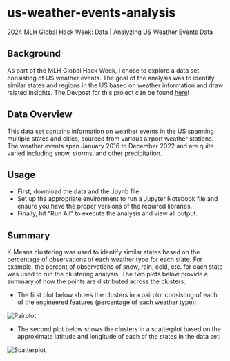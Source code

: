 # us-weather-events-analysis
2024 MLH Global Hack Week: Data | Analyzing US Weather Events Data
## Background
As part of the MLH Global Hack Week, I chose to explore a data set consisting of US weather events. The goal of the analysis was to identify similar states and regions in the US based on weather information and draw related insights.
The Devpost for this project can be found [here](https://devpost.com/software/us-weather-events-data-analysis)!
## Data Overview
This [data set](https://www.kaggle.com/datasets/sobhanmoosavi/us-weather-events/data) contains information on weather events in the US spanning multiple states and cities, sourced from various airport weather stations. The weather events span January 2016 to December 2022 and are quite varied including snow, storms, and other precipitation.
## Usage
- First, download the data and the .ipynb file.
- Set up the appropriate environment to run a Jupyter Notebook file and ensure you have the proper versions of the required libraries.
- Finally, hit "Run All" to execute the analysis and view all output. 
## Summary
K-Means clustering was used to identify similar states based on the percentage of observations of each weather type for each state. For example, the percent of observations of snow, rain, cold, etc. for each state was used to run the clustering analysis. The two plots below provide a summary of how the points are distributed across the clusters:
- The first plot below shows the clusters in a pairplot consisting of each of the engineered features (percentage of each weather type):
  
![Pairplot](https://github.com/gjhaveri98/us-weather-events-analysis/assets/127703784/d4c1bd39-9f54-4d8e-bd4e-9e0483053b93)

- The second plot below shows the clusters in a scatterplot based on the approximate latitude and longitude of each of the states in the data set:
  
![Scatterplot](https://github.com/gjhaveri98/us-weather-events-analysis/assets/127703784/5d42957c-d2cd-44c3-82a4-43d34aee19ed)





